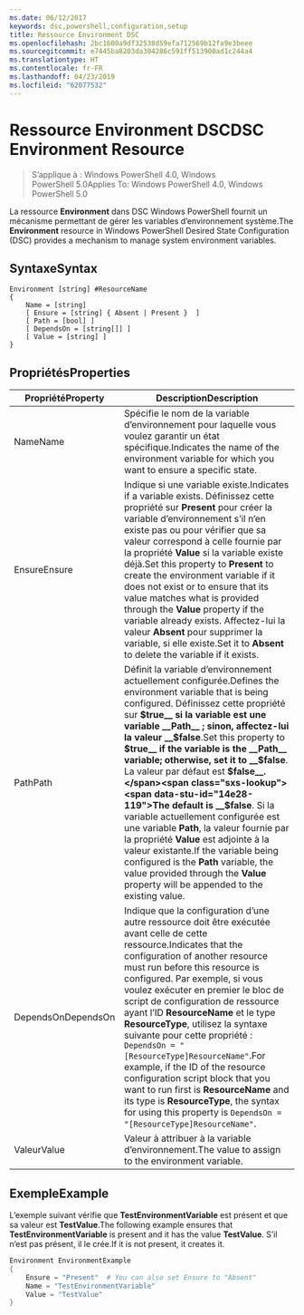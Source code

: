 ```yaml
---
ms.date: 06/12/2017
keywords: dsc,powershell,configuration,setup
title: Ressource Environment DSC
ms.openlocfilehash: 2bc1600a9df32538d59efa712569b12fa9e3beee
ms.sourcegitcommit: e7445ba8203da304286c591ff513900ad1c244a4
ms.translationtype: HT
ms.contentlocale: fr-FR
ms.lasthandoff: 04/23/2019
ms.locfileid: "62077532"
---
```

# <a name="dsc-environment-resource"></a><span data-ttu-id="14e28-103">Ressource Environment DSC</span><span class="sxs-lookup"><span data-stu-id="14e28-103">DSC Environment Resource</span></span>

> <span data-ttu-id="14e28-104">S’applique à : Windows PowerShell 4.0, Windows PowerShell 5.0</span><span class="sxs-lookup"><span data-stu-id="14e28-104">Applies To: Windows PowerShell 4.0, Windows PowerShell 5.0</span></span>

<span data-ttu-id="14e28-105">La ressource __Environment__ dans DSC Windows PowerShell fournit un mécanisme permettant de gérer les variables d’environnement système.</span><span class="sxs-lookup"><span data-stu-id="14e28-105">The __Environment__ resource in Windows PowerShell Desired State Configuration (DSC) provides a mechanism to manage system environment variables.</span></span>

## <a name="syntax"></a><span data-ttu-id="14e28-106">Syntaxe</span><span class="sxs-lookup"><span data-stu-id="14e28-106">Syntax</span></span>
``` mof
Environment [string] #ResourceName
{
    Name = [string]
    [ Ensure = [string] { Absent | Present }  ]
    [ Path = [bool] ]
    [ DependsOn = [string[]] ]
    [ Value = [string] ]
}
```

## <a name="properties"></a><span data-ttu-id="14e28-107">Propriétés</span><span class="sxs-lookup"><span data-stu-id="14e28-107">Properties</span></span>

|  <span data-ttu-id="14e28-108">Propriété</span><span class="sxs-lookup"><span data-stu-id="14e28-108">Property</span></span>  |  <span data-ttu-id="14e28-109">Description</span><span class="sxs-lookup"><span data-stu-id="14e28-109">Description</span></span>   |
|---|---|
| <span data-ttu-id="14e28-110">Name</span><span class="sxs-lookup"><span data-stu-id="14e28-110">Name</span></span>| <span data-ttu-id="14e28-111">Spécifie le nom de la variable d’environnement pour laquelle vous voulez garantir un état spécifique.</span><span class="sxs-lookup"><span data-stu-id="14e28-111">Indicates the name of the environment variable for which you want to ensure a specific state.</span></span>|
| <span data-ttu-id="14e28-112">Ensure</span><span class="sxs-lookup"><span data-stu-id="14e28-112">Ensure</span></span>| <span data-ttu-id="14e28-113">Indique si une variable existe.</span><span class="sxs-lookup"><span data-stu-id="14e28-113">Indicates if a variable exists.</span></span> <span data-ttu-id="14e28-114">Définissez cette propriété sur __Present__ pour créer la variable d’environnement s’il n’en existe pas ou pour vérifier que sa valeur correspond à celle fournie par la propriété __Value__ si la variable existe déjà.</span><span class="sxs-lookup"><span data-stu-id="14e28-114">Set this property to __Present__ to create the environment variable if it does not exist or to ensure that its value matches what is provided through the __Value__ property if the variable already exists.</span></span> <span data-ttu-id="14e28-115">Affectez-lui la valeur __Absent__ pour supprimer la variable, si elle existe.</span><span class="sxs-lookup"><span data-stu-id="14e28-115">Set it to __Absent__ to delete the variable if it exists.</span></span>|
| <span data-ttu-id="14e28-116">Path</span><span class="sxs-lookup"><span data-stu-id="14e28-116">Path</span></span>| <span data-ttu-id="14e28-117">Définit la variable d’environnement actuellement configurée.</span><span class="sxs-lookup"><span data-stu-id="14e28-117">Defines the environment variable that is being configured.</span></span> <span data-ttu-id="14e28-118">Définissez cette propriété sur __$true__ si la variable est une variable __Path__ ; sinon, affectez-lui la valeur __$false__.</span><span class="sxs-lookup"><span data-stu-id="14e28-118">Set this property to __$true__ if the variable is the __Path__ variable; otherwise, set it to __$false__.</span></span> <span data-ttu-id="14e28-119">La valeur par défaut est __$false__.</span><span class="sxs-lookup"><span data-stu-id="14e28-119">The default is __$false__.</span></span> <span data-ttu-id="14e28-120">Si la variable actuellement configurée est une variable __Path__, la valeur fournie par la propriété __Value__ est adjointe à la valeur existante.</span><span class="sxs-lookup"><span data-stu-id="14e28-120">If the variable being configured is the __Path__ variable, the value provided through the __Value__ property will be appended to the existing value.</span></span>|
| <span data-ttu-id="14e28-121">DependsOn</span><span class="sxs-lookup"><span data-stu-id="14e28-121">DependsOn</span></span> | <span data-ttu-id="14e28-122">Indique que la configuration d’une autre ressource doit être exécutée avant celle de cette ressource.</span><span class="sxs-lookup"><span data-stu-id="14e28-122">Indicates that the configuration of another resource must run before this resource is configured.</span></span> <span data-ttu-id="14e28-123">Par exemple, si vous voulez exécuter en premier le bloc de script de configuration de ressource ayant l’ID __ResourceName__ et le type __ResourceType__, utilisez la syntaxe suivante pour cette propriété : `DependsOn = "[ResourceType]ResourceName"`.</span><span class="sxs-lookup"><span data-stu-id="14e28-123">For example, if the ID of the resource configuration script block that you want to run first is __ResourceName__ and its type is __ResourceType__, the syntax for using this property is `DependsOn = "[ResourceType]ResourceName"`.</span></span>|
| <span data-ttu-id="14e28-124">Valeur</span><span class="sxs-lookup"><span data-stu-id="14e28-124">Value</span></span>| <span data-ttu-id="14e28-125">Valeur à attribuer à la variable d’environnement.</span><span class="sxs-lookup"><span data-stu-id="14e28-125">The value to assign to the environment variable.</span></span>|

## <a name="example"></a><span data-ttu-id="14e28-126">Exemple</span><span class="sxs-lookup"><span data-stu-id="14e28-126">Example</span></span>

<span data-ttu-id="14e28-127">L’exemple suivant vérifie que __TestEnvironmentVariable__ est présent et que sa valeur est __TestValue__.</span><span class="sxs-lookup"><span data-stu-id="14e28-127">The following example ensures that __TestEnvironmentVariable__ is present and it has the value __TestValue__.</span></span> <span data-ttu-id="14e28-128">S’il n’est pas présent, il le crée.</span><span class="sxs-lookup"><span data-stu-id="14e28-128">If it is not present, it creates it.</span></span>

```powershell
Environment EnvironmentExample
{
    Ensure = "Present"  # You can also set Ensure to "Absent"
    Name = "TestEnvironmentVariable"
    Value = "TestValue"
}
```